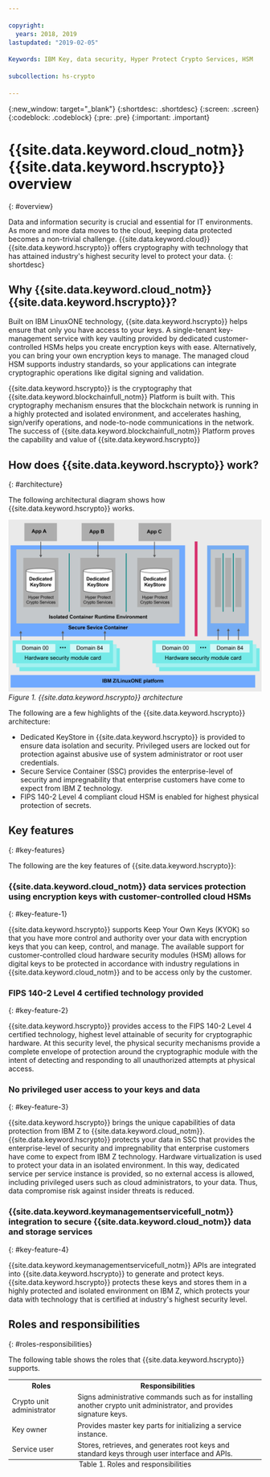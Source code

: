```yaml
---

copyright:
  years: 2018, 2019
lastupdated: "2019-02-05"

Keywords: IBM Key, data security, Hyper Protect Crypto Services, HSM

subcollection: hs-crypto

---
```


{:new_window: target="_blank"}
{:shortdesc: .shortdesc}
{:screen: .screen}
{:codeblock: .codeblock}
{:pre: .pre}
{:important: .important}

# {{site.data.keyword.cloud_notm}} {{site.data.keyword.hscrypto}} overview
{: #overview}

Data and information security is crucial and essential for IT environments. As more and more data moves to the cloud, keeping data protected becomes a non-trivial challenge.  {{site.data.keyword.cloud}} {{site.data.keyword.hscrypto}} offers cryptography with technology that has attained industry's highest security level to protect your data.
{: shortdesc}

## Why {{site.data.keyword.cloud_notm}} {{site.data.keyword.hscrypto}}?

Built on IBM LinuxONE technology, {{site.data.keyword.hscrypto}} helps ensure that only you have access to your keys. A single-tenant key-management service with key vaulting provided by dedicated customer-controlled HSMs helps you create encryption keys with ease. Alternatively, you can bring your own encryption keys to manage. The managed cloud HSM supports industry standards, <!-- such as PKCS #11,--> so your applications can integrate cryptographic operations like digital signing and validation.

<!-- via PKCS#11 application programming interfaces (APIs). You can access {{site.data.keyword.hscrypto}} with several popular programming languages such as Java, JavaScript, and Swift. -->

{{site.data.keyword.hscrypto}} is the cryptography that {{site.data.keyword.blockchainfull_notm}} Platform is built with. This cryptography mechanism ensures that the blockchain network is running in a highly protected and isolated environment, and accelerates hashing, sign/verify operations, and node-to-node communications in the network. The success of {{site.data.keyword.blockchainfull_notm}} Platform proves the capability and value of {{site.data.keyword.hscrypto}}

## How does {{site.data.keyword.hscrypto}} work?
{: #architecture}

The following architectural diagram shows how {{site.data.keyword.hscrypto}} works.

![{{site.data.keyword.hscrypto}} architecture](image/architecture.png "{{site.data.keyword.hscrypto}} architecture")
*Figure 1. {{site.data.keyword.hscrypto}} architecture*  

The following are a few highlights of the {{site.data.keyword.hscrypto}} architecture:

<!-- * Applications connect to {{site.data.keyword.hscrypto}} through PKCS#11 APIs. -->

- Dedicated KeyStore in {{site.data.keyword.hscrypto}} is provided to ensure data isolation and security. Privileged users are locked out for protection against abusive use of system administrator or root user credentials.  
- Secure Service Container (SSC) provides the enterprise-level of security and impregnability that enterprise customers have come to expect from IBM Z technology.  
- FIPS 140-2 Level 4 compliant cloud HSM is enabled for highest physical protection of secrets.  

## Key features
{: #key-features}

The following are the key features of {{site.data.keyword.hscrypto}}:

### {{site.data.keyword.cloud_notm}} data services protection using encryption keys with customer-controlled cloud HSMs
{: #key-feature-1}

{{site.data.keyword.hscrypto}} supports Keep Your Own Keys (KYOK) so that you have more control and authority over your data with encryption keys that you can keep, control, and manage. The available support for customer-controlled cloud hardware security modules (HSM) allows for digital keys to be protected in accordance with industry regulations in {{site.data.keyword.cloud_notm}} and to be access only by the customer.<!-- The HSM provides PKCS#11 APIs, which makes {{site.data.keyword.hscrypto}} accessible by several popular programming languages such as Java, JavaScript, and Swift.-->

### FIPS 140-2 Level 4 certified technology provided
{: #key-feature-2}

{{site.data.keyword.hscrypto}} provides access to the FIPS 140-2 Level 4 certified technology, highest level attainable of security for cryptographic hardware. <!-- Industries, such as financial sector services, require this level of security to protect their data.--> At this security level, the physical security mechanisms provide a complete envelope of protection around the cryptographic module with the intent of detecting and responding to all unauthorized attempts at physical access.

### No privileged user access to your keys and data
{: #key-feature-3}

{{site.data.keyword.hscrypto}} brings the unique capabilities of data protection from IBM Z to {{site.data.keyword.cloud_notm}}. {{site.data.keyword.hscrypto}} protects your data in SSC that provides the enterprise-level of security and impregnability that enterprise customers have come to expect from IBM Z technology. Hardware virtualization is used to protect your data in an isolated environment. In this way, dedicated service per service instance is provided, so no external access is allowed, including privileged users such as cloud administrators, to your data. Thus, data compromise risk against insider threats is reduced.

### {{site.data.keyword.keymanagementservicefull_notm}} integration to secure {{site.data.keyword.cloud_notm}} data and storage services
{: #key-feature-4}

{{site.data.keyword.keymanagementservicefull_notm}} APIs are integrated into {{site.data.keyword.hscrypto}} to generate and protect keys. {{site.data.keyword.hscrypto}} protects these keys and stores them in a highly protected and isolated environment on IBM Z, which protects your data with technology that is certified at industry's highest security level.

<!-- {{site.data.keyword.hscrypto}} also leverages the **IBM Advanced Crypto Service Provider (ACSP)** solution that enables remote access to the IBM’s cryptographic coprocessors. ACSP allows for utilization of strong hardware-based cryptography as a service in distributed environments where data security cannot be guaranteed. {{site.data.keyword.hscrypto}} utilizes ACSP as a *network hardware security module (NetHSM)* that provides access to HSM via PKCS#11 standard APIs.-->

<!-- With {{site.data.keyword.hscrypto}}, your **SSL keys are offloaded** to a {{site.data.keyword.hscrypto}} to ensure security and protection of those sensitive keys.  Besides, the certificate lifecycle management gets common approach to manage certificates and offers the visibility to certificate expiration.-->

## Roles and responsibilities
{: #roles-responsibilities}

The following table shows the roles that {{site.data.keyword.hscrypto}} supports.

<table>
  <tr>
    <th>Roles</th>
    <th>Responsibilities</th>
  </tr>
  <tr>
    <td>Crypto unit administrator</td>
    <td>
      Signs administrative commands such as for installing another crypto unit administrator, and provides signature keys.
    </td>
  </tr>
  <tr>
    <td>Key owner</td>
    <td>Provides master key parts for initializing a service instance.</td>
  </tr>
  <tr>
    <td>Service user</td>
    <td>Stores, retrieves, and generates root keys and standard keys through user interface and APIs.</td>
  </tr>
  <caption style="caption-side:bottom;">Table 1. Roles and responsibilities</caption>
</table>
